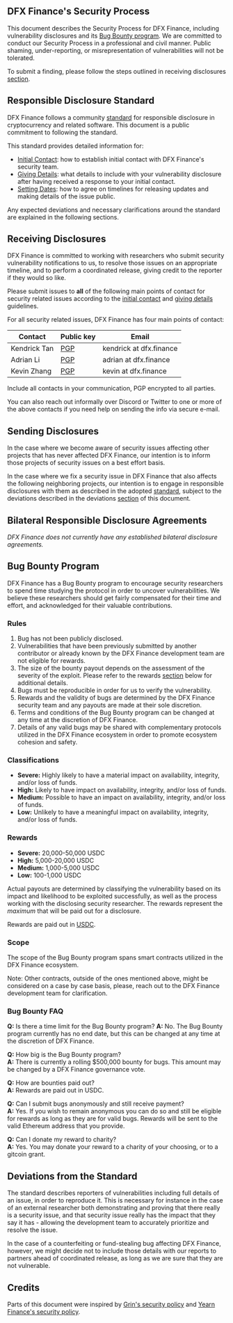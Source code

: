## DFX Finance's Security Process

This document describes the Security Process for DFX Finance, including vulnerability disclosures and its [Bug Bounty program](#bug-bounty-program). We are committed to conduct our Security Process in a professional and civil manner. Public shaming, under-reporting, or misrepresentation of vulnerabilities will not be tolerated.

To submit a finding, please follow the steps outlined in receiving disclosures [section](#receiving-disclosures).

## Responsible Disclosure Standard

DFX Finance follows a community [standard](https://github.com/RD-Crypto-Spec/Responsible-Disclosure#the-standard) for responsible disclosure in cryptocurrency and related software. This document is a public commitment to
following the standard.

This standard provides detailed information for:

- [Initial Contact](https://github.com/RD-Crypto-Spec/Responsible-Disclosure#initial-contact): how to establish initial contact with DFX Finance's security team.
- [Giving Details](https://github.com/RD-Crypto-Spec/Responsible-Disclosure#giving-details): what details to include with your vulnerability disclosure after having received a response to your initial contact.
- [Setting Dates](https://github.com/RD-Crypto-Spec/Responsible-Disclosure#setting-dates): how to agree on timelines for releasing updates and making details of the issue public.

Any expected deviations and necessary clarifications around the standard are explained in the following sections.

## Receiving Disclosures

DFX Finance is committed to working with researchers who submit security vulnerability notifications to us, to resolve those issues on an appropriate timeline, and to perform a coordinated release, giving credit to the reporter if they would so like.

Please submit issues to **all** of the following main points of contact for
security related issues according to the
[initial contact](https://github.com/RD-Crypto-Spec/Responsible-Disclosure#initial-contact) and [giving details](https://github.com/RD-Crypto-Spec/Responsible-Disclosure#giving-details) guidelines.

For all security related issues, DFX Finance has four main points of contact:

| Contact | Public key | Email |
| ------- | ---------- | ----- |
| Kendrick Tan | [PGP](https://gist.github.com/kendricktan/80b89b5b7e6e76ba0eaa9abe746d2059) | kendrick at dfx.finance |
| Adrian Li | [PGP](https://gist.github.com/adrianmcli/18f80733da56c41541dd81e4a6a7a0f1) | adrian at dfx.finance | @adrianmcli |
| Kevin Zhang | [PGP](https://gist.github.com/kevinzhangTO/2828507836e2e1cacd05c9185a0670d9) | kevin at dfx.finance |



Include all contacts in your communication, PGP encrypted to all parties.

You can also reach out informally over Discord or Twitter to one or more of the above contacts if you need help on sending the info via secure e-mail.

## Sending Disclosures

In the case where we become aware of security issues affecting other projects that has never affected DFX Finance, our intention is to inform those projects of security issues on a best effort basis.

In the case where we fix a security issue in DFX Finance that also affects the following neighboring projects, our intention is to engage in responsible disclosures with them as described in the adopted [standard](https://github.com/RD-Crypto-Spec/Responsible-Disclosure), subject to the deviations described in the deviations [section](#deviations-from-the-standard) of this document.

## Bilateral Responsible Disclosure Agreements

_DFX Finance does not currently have any established bilateral disclosure agreements._

## Bug Bounty Program

DFX Finance has a Bug Bounty program to encourage security researchers to spend time studying the protocol in order to uncover vulnerabilities. We believe these researchers should get fairly compensated for their time and effort, and acknowledged for their valuable contributions.

### Rules

1. Bug has not been publicly disclosed.
2. Vulnerabilities that have been previously submitted by another contributor or already known by the DFX Finance development team are not eligible for rewards.
3. The size of the bounty payout depends on the assessment of the severity of the exploit. Please refer to the rewards [section](#rewards) below for additional details.
4. Bugs must be reproducible in order for us to verify the vulnerability.
5. Rewards and the validity of bugs are determined by the DFX Finance security team and any payouts are made at their sole discretion.
6. Terms and conditions of the Bug Bounty program can be changed at any time at the discretion of DFX Finance.
7. Details of any valid bugs may be shared with complementary protocols utilized in the DFX Finance ecosystem in order to promote ecosystem cohesion and safety.

### Classifications

- **Severe:** Highly likely to have a material impact on availability, integrity, and/or loss of funds.
- **High:** Likely to have impact on availability, integrity, and/or loss of funds.
- **Medium:** Possible to have an impact on availability, integrity, and/or loss of funds.
- **Low:** Unlikely to have a meaningful impact on availability, integrity, and/or loss of funds.

### Rewards

- **Severe:** 20,000-50,000 USDC
- **High:** 5,000-20,000 USDC
- **Medium:** 1,000-5,000 USDC
- **Low:** 100-1,000 USDC

Actual payouts are determined by classifying the vulnerability based on its impact and likelihood to be exploited successfully, as well as the process working with the disclosing security researcher. The rewards represent the _maximum_ that will be paid out for a disclosure.

Rewards are paid out in [USDC](https://etherscan.io/token/0xa0b86991c6218b36c1d19d4a2e9eb0ce3606eb48).

### Scope

The scope of the Bug Bounty program spans smart contracts utilized in the DFX Finance ecosystem.

Note: Other contracts, outside of the ones mentioned above, might be considered on a case by case basis, please, reach out to the DFX Finance development team for clarification.

### Bug Bounty FAQ

**Q:** Is there a time limit for the Bug Bounty program?
**A:** No. The Bug Bounty program currently has no end date, but this can be changed at any time at the discretion of DFX Finance.

**Q:** How big is the Bug Bounty program?\
**A:** There is currently a rolling \$500,000 bounty for bugs. This amount may be changed by a DFX Finance governance vote.

**Q:** How are bounties paid out?\
**A:** Rewards are paid out in USDC.

**Q:** Can I submit bugs anonymously and still receive payment?\
**A:** Yes. If you wish to remain anonymous you can do so and still be eligible for rewards as long as they are for valid bugs. Rewards will be sent to the valid Ethereum address that you provide.

**Q:** Can I donate my reward to charity?\
**A:** Yes. You may donate your reward to a charity of your choosing, or to a gitcoin grant.

## Deviations from the Standard

The standard describes reporters of vulnerabilities including full details of an issue, in order to reproduce it. This is necessary for instance in the case of an external researcher both demonstrating and proving that there really is a security issue, and that security issue really has the impact that they say it
has - allowing the development team to accurately prioritize and resolve the issue.

In the case of a counterfeiting or fund-stealing bug affecting DFX Finance, however, we might decide not to include those details with our reports to partners ahead of coordinated release, as long as we are sure that they are not vulnerable.

## Credits

Parts of this document were inspired by [Grin's security policy](https://github.com/mimblewimble/grin/blob/master/SECURITY.md) and [Yearn Finance's security policy](https://github.com/yearn/yearn-security/blob/master/SECURITY.md).
